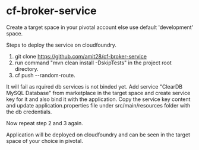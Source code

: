 # cf-broker-service

Create a target space in your pivotal account else use default 'development' space.

Steps to deploy the service on cloudfoundry.

1. git clone https://github.com/amit28/cf-broker-service 
2. run command "mvn clean install -DskipTests" in the project root directory.
3. cf push --random-route.

It will fail as rquired db services is not binded yet.
Add service "ClearDB MySQL Database" from marketplace in the target space and create service key for it and also bind it with the application.
Copy the service key content and update application.properties file under src/main/resources folder with the db credentials.

Now  repeat step 2 and 3 again.

Application will be deployed on cloudfoundry and can be seen in the target space of your choice in pivotal.  
